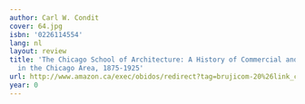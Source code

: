 ```yaml
---
author: Carl W. Condit
cover: 64.jpg
isbn: '0226114554'
lang: nl
layout: review
title: 'The Chicago School of Architecture: A History of Commercial and Public Building
  in the Chicago Area, 1875-1925'
url: http://www.amazon.ca/exec/obidos/redirect?tag=brujicom-20%26link_code=xm2%26camp=2025%26creative=165953%26path=http://www.amazon.ca/gp/redirect.html%253fASIN=0226114554%2526tag=brujicom-20%2526lcode=xm2%2526cID=2025%2526ccmID=165953%2526location=/o/ASIN/0226114554%25253FSubscriptionId=0VJDVJ14KM0P0VXDCQ82
year: 0
---
```


